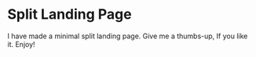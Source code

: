 # Split Landing Page
 I have made a minimal split landing page. Give me a thumbs-up, If you like it. Enjoy!
